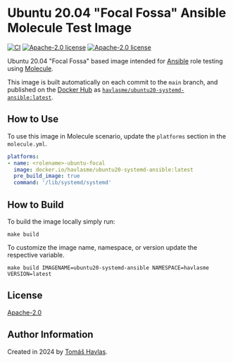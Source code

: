 Ubuntu 20.04 "Focal Fossa" Ansible Molecule Test Image
================================================

[![CI][gitlabci-image]][gitlabci-link]
[![Apache-2.0 license][dockerhub-image]][dockerhub-link]
[![Apache-2.0 license][license-image]][license-link]

Ubuntu 20.04 "Focal Fossa" based image intended for [Ansible](https://www.ansible.com/) role testing using [Molecule](https://ansible.readthedocs.io/projects/molecule/).

This image is built automatically on each commit to the `main` branch, and published on the [Docker Hub](https://hub.docker.com/) as [`havlasme/ubuntu20-systemd-ansible:latest`](https://hub.docker.com/r/havlasme/ubuntu20-systemd-ansible).

How to Use
----------

To use this image in Molecule scenario, update the `platforms` section in the `molecule.yml`.

```yaml title="molecule.yml"
platforms:
- name: <rolename>-ubuntu-focal
  image: docker.io/havlasme/ubuntu20-systemd-ansible:latest
  pre_build_image: true
  command: '/lib/systemd/systemd'
```

How to Build
------------

To build the image locally simply run:

```shell
make build
```

To customize the image name, namespace, or version update the respective variable.

```shell
make build IMAGENAME=ubuntu20-systemd-ansible NAMESPACE=havlasme VERSION=latest
```

License
-------

[Apache-2.0][license-link]

Author Information
------------------

Created in 2024 by [Tomáš Havlas](https://havlas.me/).


[license-image]: https://img.shields.io/badge/license-Apache2.0-blue.svg?style=flat-square
[license-link]: LICENSE

[dockerhub-image]: https://img.shields.io/docker/pulls/havlasme/ubuntu20-systemd-ansible?style=flat-square
[dockerhub-link]: https://hub.docker.com/r/havlasme/ubuntu20-systemd-ansible

[gitlabci-image]: https://img.shields.io/gitlab/pipeline-status/havlas.me/docker-ubuntu20-systemd-ansible?style=flat-square
[gitlabci-link]: https://gitlab.com/havlas.me/docker-ubuntu20-systemd-ansible/-/pipelines
